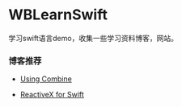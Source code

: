 # WBLearnSwift
学习swift语言demo，收集一些学习资料博客，网站。

### 博客推荐

- [Using Combine](https://heckj.github.io/swiftui-notes/)

- [ReactiveX for Swift](https://beeth0ven.github.io/RxSwift-Chinese-Documentation/)

